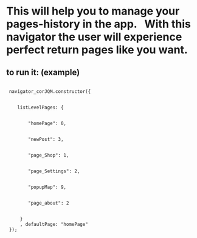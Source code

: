 <h1>This will help you to manage your pages-history in the app.
  With this navigator the user will experience perfect return pages like you want.</h1>



<h2>to run it: (example)</h2>
<code> 
 navigator_corJQM.constructor({
     <br/>
    listLevelPages: {
          <br/>
        "homePage": 0,
          <br/>
        "newPost": 3,
          <br/>
        "page_Shop": 1,
          <br/>
        "page_Settings": 2,
          <br/>
        "popupMap": 9,
          <br/>
        "page_about": 2
          <br/>
     }
     , defaultPage: "homePage"
 });
</code>